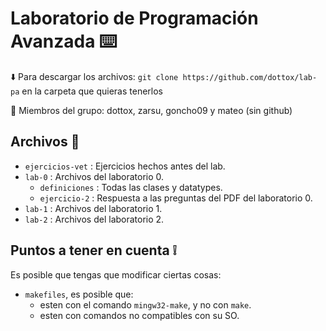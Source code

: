 #  Laboratorio de Programación Avanzada ⌨️

⬇️  Para descargar los archivos: `git clone https://github.com/dottox/lab-pa` en la carpeta que quieras tenerlos

👤 Miembros del grupo: dottox, zarsu, goncho09 y mateo (sin github)

Archivos 📁
--------------------------
- `ejercicios-vet` : Ejercicios hechos antes del lab.
- `lab-0` : Archivos del laboratorio 0.
  - `definiciones` : Todas las clases y datatypes.
  - `ejercicio-2` : Respuesta a las preguntas del PDF del laboratorio 0.
- `lab-1` : Archivos del laboratorio 1.
- `lab-2` : Archivos del laboratorio 2.

Puntos a tener en cuenta ❕
--------------------------
Es posible que tengas que modificar ciertas cosas:
  - `makefiles`, es posible que:
    - esten con el comando `mingw32-make`, y no con `make`.
    - esten con comandos no compatibles con su SO.
